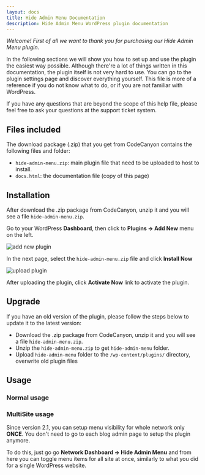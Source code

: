 ```yaml
---
layout: docs
title: Hide Admin Menu Documentation
description: Hide Admin Menu WordPress plugin documentation
---
```


*Welcome! First of all we want to thank you for purchasing our Hide Admin Menu plugin.*

In the following sections we will show you how to set up and use the plugin the easiest way possible. Although there're a lot of things written in this documentation, the plugin itself is not very hard to use. You can go to the plugin settings page and discover everything yourself. This file is more of a reference if you do not know what to do, or if you are not familiar with WordPress.

If you have any questions that are beyond the scope of this help file, please feel free to ask your questions at the support ticket system.

## Files included

The download package (.zip) that you get from CodeCanyon contains the following files and folder:

- `hide-admin-menu.zip`: main plugin file that need to be uploaded to host to install.
- `docs.html`: the documentation file (copy of this page)

## Installation

After download the .zip package from CodeCanyon, unzip it and you will see a file `hide-admin-menu.zip`.

Go to your WordPress **Dashboard**, then click to **Plugins -> Add New** menu on the left.

![add new plugin](http://i.imgur.com/2QCWdJm.png)

In the next page, select the `hide-admin-menu.zip` file and click **Install Now**

![upload plugin](http://i.imgur.com/ajcmwE5.png)

After uploading the plugin, click **Activate Now** link to activate the plugin.

## Upgrade

If you have an old version of the plugin, please follow the steps below to update it to the latest version:

- Download the .zip package from CodeCanyon, unzip it and you will see a file `hide-admin-menu.zip`.
- Unzip the `hide-admin-menu.zip` to get `hide-admin-menu` folder.
- Upload `hide-admin-menu` folder to the `/wp-content/plugins/` directory, overwrite old plugin files

## Usage

### Normal usage

### MultiSite usage

Since version 2.1, you can setup menu visibility for whole network only **ONCE**. You don't need to go to each blog admin page to setup the plugin anymore.

To do this, just go go **Network Dashboard -> Hide Admin Menu** and from here you can toggle menu items for all site at once, similarly to what you did for a single WordPress website.
